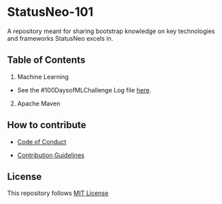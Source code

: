 # StatusNeo-101

A repository meant for sharing bootstrap knowledge on key technologies and frameworks StatusNeo excels in.

## Table of Contents

1. Machine Learning

* See the #100DaysofMLChallenge Log file [here](Machine-Learning/100Days_Log.md).

2. Apache Maven

## How to contribute

* [Code of Conduct](assets/CODE_OF_CONDUCT.md)

* [Contribution Guidelines](assets/CONTRIBUTING.md)

## License

This repository follows [MIT License](LICENSE)
